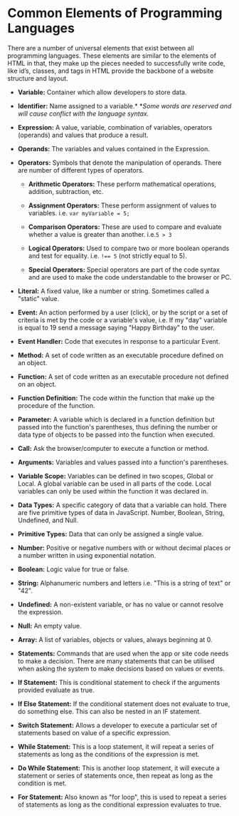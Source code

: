 # Common Elements of Programming Languages

There are a number of universal elements that exist between all programming
languages. These elements are similar to the elements of HTML in that, they make
up the pieces needed to successfully write code, like id’s, classes, and tags in
HTML provide the backbone of a website structure and layout.

* **Variable:** Container which allow developers to store data.

* **Identifier:** Name assigned to a variable.*
  \**Some words are reserved and will cause conflict with the language syntax.*

* **Expression:** A value, variable, combination of variables, operators
  (operands) and values that produce a result.

* **Operands:** The variables and values contained in the Expression.

* **Operators:** Symbols that denote the manipulation of operands. There are
  number of different types of operators.
    * **Arithmetic Operators:** These perform mathematical operations, addition,
      subtraction, etc.

    * **Assignment Operators:** These perform assignment of values to variables.
      i.e. ​`var myVariable = 5;`

  * **Comparison Operators:** These are used to compare and evaluate whether a
    value is greater than another. i.e. ​`5 > 3`

  * **Logical Operators:** Used to compare two or more boolean operands and test
    for equality. i.e.​ `!== 5`​ (not strictly equal to 5).

  * **Special Operators:** Special operators are part of the code syntax and are
    used to make the code understandable to the browser or PC.

* **Literal:** A fixed value, like a number or string. Sometimes called a
    "static" value.

* **Event:** An action performed by a user (click), or by the script or a set
    of criteria is met by the code or a variable's value, i.e. If my "day"
    variable is equal to 19 send a message saying "Happy Birthday" to the user.

* **Event Handler:** Code that executes in response to a particular Event.

* **Method:** A set of code written as an executable procedure defined on an
  object.

* **Function:** A set of code written as an executable procedure not defined on
  an object.

* **Function Definition:** The code within the function that make up the
  procedure of the function.

* **Parameter:** A variable which is declared in a function definition but
  passed into the function's parentheses, thus defining the number or data type
  of objects to be passed into the function when executed.

* **Call:** Ask the browser/computer to execute a function or method.

* **Arguments:** Variables and values passed into a function's parentheses.

* **Variable Scope:** Variables can be defined in two scopes, Global or Local.
  A global variable can be used in all parts of the code. Local variables can
  only be used within the function it was declared in.

* **Data Types:** A specific category of data that a variable can hold. There
  are five primitive types of data in JavaScript. Number, Boolean, String,
  Undefined, and Null.

* **Primitive Types:** Data that can only be assigned a single value.

* **Number:** Positive or negative numbers with or without decimal places or a
number written in using exponential notation.

* **Boolean:** Logic value for true or false.

* **String:** Alphanumeric numbers and letters i.e. "This is a string of text"
  or "42".

* **Undefined:** A non-existent variable, or has no value or cannot resolve the
  expression.

* **Null:** An empty value.

* **Array:** A list of variables, objects or values, always beginning at 0.

* **Statements:** Commands that are used when the app or site code needs to make
  a decision. There are many statements that can be utilised when asking the
  system to make decisions based on values or events.

* **If Statement:** This is conditional statement to check if the arguments
  provided evaluate as true.

* **If Else Statement:** If the conditional statement does not evaluate to true,
  do something else. This can also be nested in an IF statement.

* **Switch Statement:** Allows a developer to execute a particular set of
  statements based on value of a specific expression.

* **While Statement:** This is a loop statement, it will repeat a series of
  statements as long as the conditions of the expression is met.

* **Do While Statement:** This is another loop statement, it will execute a
  statement or series of statements once, then repeat as long as the condition
  is met.

* **For Statement:** Also known as "for loop", this is used to repeat a series
  of statements as long as the conditional expression evaluates to true.
